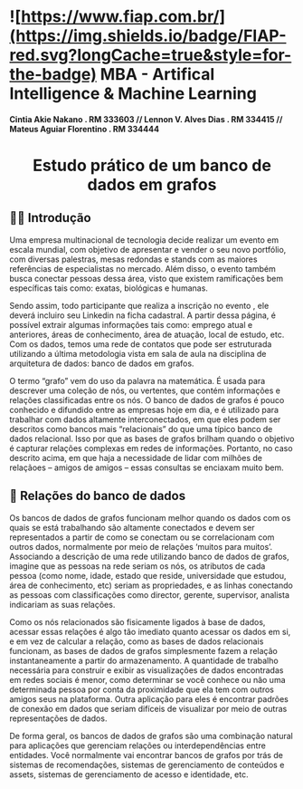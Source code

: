 # ![https://www.fiap.com.br/](https://img.shields.io/badge/FIAP-red.svg?longCache=true&style=for-the-badge) MBA - Artifical Intelligence & Machine Learning

#### Cintia Akie Nakano . RM 333603 // Lennon V. Alves Dias . RM 334415 // Mateus Aguiar Florentino . RM 334444

<h1 align="center">
    Estudo prático de um banco de dados em grafos
</h1>

## 👩‍🏫 Introdução

Uma empresa multinacional de tecnologia decide realizar um evento em escala mundial, com objetivo de apresentar e vender o seu novo portfólio, com diversas palestras, mesas redondas e stands com as maiores referências de especialistas no mercado. Além disso, o evento também busca conectar pessoas dessa área, visto que existem ramificações bem específicas tais como: exatas, biológicas e humanas.

Sendo assim, todo participante que realiza a inscrição no evento , ele deverá incluiro seu Linkedin na ficha cadastral. A partir dessa página, é possível extrair algumas informações tais como: emprego atual e anteriores, áreas de conhecimento, área de atuação, local de estudo, etc. Com os dados, temos uma rede de contatos que pode ser estruturada utilizando a última metodologia vista em sala de aula na disciplina de arquitetura de dados: banco de dados em grafos.

O termo “grafo” vem do uso da palavra na matemática. É usada para descrever uma coleção de nós, ou vertentes, que contém informações  e relações classificadas entre os nós. O banco de dados de grafos é pouco conhecido e difundido entre as empresas hoje em dia, e é utilizado para trabalhar com dados altamente interconectados, em que eles podem ser descritos como bancos mais “relacionais” do que uma típico banco de dados relacional. Isso por que as bases de grafos brilham quando o objetivo é capturar relações complexas em redes de informações. Portanto, no caso descrito acima, em que haja a necessidade de lidar com milhões de relaçãoes – amigos de amigos – essas consultas se enciaxam muito bem.


## 👫 Relações do banco de dados

Os bancos de dados de grafos funcionam melhor quando os dados com os quais se está trabalhando são altamente conectados e devem ser representados a partir de como se conectam ou se correlacionam com outros dados, normalmente por meio de relações ‘muitos para muitos’.
Associando a descrição de uma rede utilizando banco de dados de grafos, imagine que as pessoas na rede seriam os nós, os atributos de cada pessoa (como nome, idade, estado que reside, universidade que estudou, área de conhecimento, etc) seriam as propriedades, e as linhas conectando as pessoas com classificações como director, gerente, supervisor, analista indicariam as suas relações.

Como os nós relacionados são fisicamente ligados à base de dados, acessar essas relações é algo tão imediato quanto acessar os dados em si, e em vez de calcular a relação, como as bases de dados relacionais funcionam, as bases de dados de grafos simplesmente fazem a relação instantaneamente a partir do armazenamento. A quantidade de trabalho necessária para construir e exibir as visualizações de dados encontradas em redes sociais é menor, como determinar se você conhece ou não uma determinada pessoa por conta da proximidade que ela tem com outros amigos seus na plataforma. Outra aplicação para eles é encontrar padrões de conexão em dados que seriam difíceis de visualizar por meio de outras representações de dados.

De forma geral, os bancos de dados de grafos são uma combinação natural para aplicações que gerenciam relações ou interdependências entre entidades. Você normalmente vai encontrar bancos de grafos por trás de sistemas de recomendações, sistemas de gerenciamento de conteúdos e assets, sistemas de gerenciamento de acesso e identidade, etc.